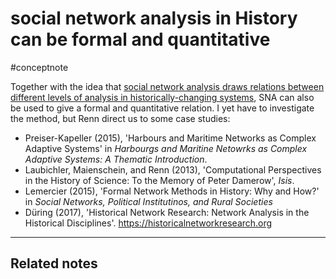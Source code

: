 # social network analysis in History can be formal and quantitative
#conceptnote

Together with the idea that [social network analysis draws relations between different levels of analysis in historically-changing systems](social%20network%20analysis%20draws%20relations%20between%20different%20levels%20of%20analysis%20in%20historically-changing%20systems.md), SNA can also be used to give a formal and quantitative relation. I yet have to investigate the method, but Renn direct us to some case studies:

- Preiser-Kapeller (2015), 'Harbours and Maritime Networks as Complex Adaptive Systems' in *Harbourgs and Maritine Netowrks as Complex Adaptive Systems: A Thematic Introduction*.
- Laubichler, Maienschein, and Renn (2013), 'Computational Perspectives in the History of Science: To the Memory of Peter Damerow', *Isis*.
- Lemercier (2015), 'Formal Network Methods in History: Why and How?' in *Social Networks, Political Institutinos, and Rural Societies*
- Düring (2017), 'Historical Network Research: Network Analysis in the Historical Disciplines'. https://historicalnetworkresearch.org

---

Related notes
- 

